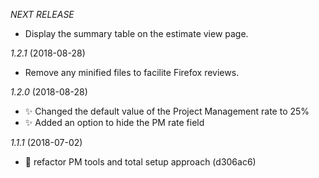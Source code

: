 *NEXT RELEASE*
 - Display the summary table on the estimate view page.

*1.2.1* (2018-08-28)
  - Remove any minified files to facilite Firefox reviews.

*1.2.0* (2018-08-28)
  - ✨ Changed the default value of the Project Management rate to 25%
  - ✨ Added an option to hide the PM rate field

*1.1.1* (2018-07-02)
  - 🔨 refactor PM tools and total setup approach (d306ac6)
